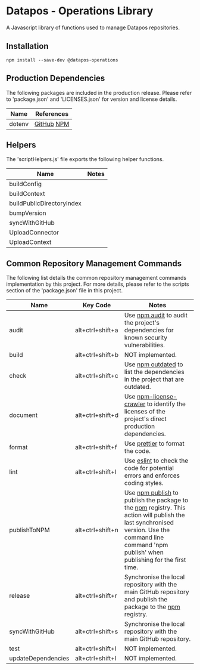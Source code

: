 # Datapos - Operations Library

A Javascript library of functions used to manage Datapos repositories.

## Installation

```
npm install --save-dev @datapos-operations
```

## Production Dependencies

The following packages are included in the production release. Please refer to 'package.json' and 'LICENSES.json' for version and license details.

| Name   | References                                                                               |
| ------ | ---------------------------------------------------------------------------------------- |
| dotenv | [GitHub](https://github.com/motdotla/dotenv) [NPM](https://www.npmjs.com/package/dotenv) |

## Helpers

The 'scriptHelpers.js' file exports the following helper functions.

| Name                      | Notes |
| ------------------------- | ----- |
| buildConfig               |       |
| buildContext              |       |
| buildPublicDirectoryIndex |       |
| bumpVersion               |       |
| syncWithGitHub            |       |
| UploadConnector           |       |
| UploadContext             |       |

## Common Repository Management Commands

The following list details the common repository management commands implementation by this project. For more details, please refer to the scripts section of the 'package.json' file in this project.

| Name               | Key Code         | Notes                                                                                                                                                                                                                                                                              |
| ------------------ | ---------------- | ---------------------------------------------------------------------------------------------------------------------------------------------------------------------------------------------------------------------------------------------------------------------------------- |
| audit              | alt+ctrl+shift+a | Use [npm audit](https://docs.npmjs.com/cli/v8/commands/npm-audit) to audit the project's dependencies for known security vulnerabilities.                                                                                                                                          |
| build              | alt+ctrl+shift+b | NOT implemented.                                                                                                                                                                                                                                                                   |
| check              | alt+ctrl+shift+c | Use [npm outdated](https://docs.npmjs.com/cli/v8/commands/npm-audit) to list the dependencies in the project that are outdated.                                                                                                                                                    |
| document           | alt+ctrl+shift+d | Use [npm-license-crawler](https://www.npmjs.com/package/npm-license-crawler) to identify the licenses of the project's direct production dependencies.                                                                                                                             |
| format             | alt+ctrl+shift+f | Use [prettier](https://prettier.io/) to format the code.                                                                                                                                                                                                                           |
| lint               | alt+ctrl+shift+l | Use [eslint](https://eslint.org/) to check the code for potential errors and enforces coding styles.                                                                                                                                                                               |
| publishToNPM       | alt+ctrl+shift+n | Use [npm publish](https://docs.npmjs.com/cli/v8/commands/npm-publish) to publish the package to the [npm](https://www.npmjs.com/) registry. This action will publish the last synchronised version. Use the command line command 'npm publish' when publishing for the first time. |
| release            | alt+ctrl+shift+r | Synchronise the local repository with the main GitHub repository and publish the package to the [npm](https://www.npmjs.com/) registry.                                                                                                                                            |
| syncWithGitHub     | alt+ctrl+shift+s | Synchronise the local repository with the main GitHub repository.                                                                                                                                                                                                                  |
| test               | alt+ctrl+shift+l | NOT implemented.                                                                                                                                                                                                                                                                   |
| updateDependencies | alt+ctrl+shift+l | NOT implemented.                                                                                                                                                                                                                                                                   |
